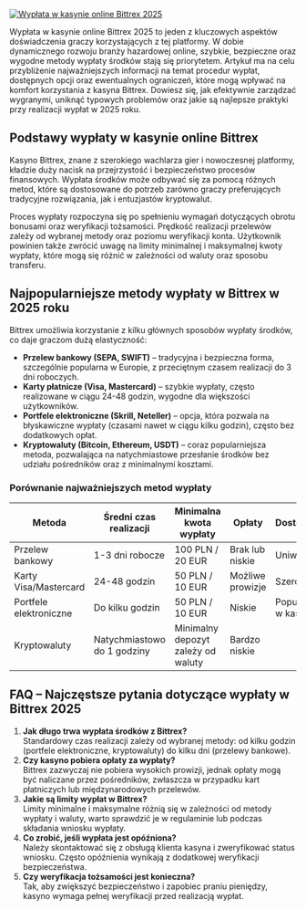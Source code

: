 [![Wypłata w kasynie online Bittrex 2025](https://123-caf.pages.dev/gitsignup.png)](https://vrmoo.ru/Bt82HjjY)

<p>Wypłata w kasynie online Bittrex 2025 to jeden z kluczowych aspektów doświadczenia graczy korzystających z tej platformy. W dobie dynamicznego rozwoju branży hazardowej online, szybkie, bezpieczne oraz wygodne metody wypłaty środków stają się priorytetem. Artykuł ma na celu przybliżenie najważniejszych informacji na temat procedur wypłat, dostępnych opcji oraz ewentualnych ograniczeń, które mogą wpływać na komfort korzystania z kasyna Bittrex. Dowiesz się, jak efektywnie zarządzać wygranymi, uniknąć typowych problemów oraz jakie są najlepsze praktyki przy realizacji wypłat w 2025 roku.</p>  <h2>Podstawy wypłaty w kasynie online Bittrex</h2> <p>Kasyno Bittrex, znane z szerokiego wachlarza gier i nowoczesnej platformy, kładzie duży nacisk na przejrzystość i bezpieczeństwo procesów finansowych. Wypłata środków może odbywać się za pomocą różnych metod, które są dostosowane do potrzeb zarówno graczy preferujących tradycyjne rozwiązania, jak i entuzjastów kryptowalut.</p> <p>Proces wypłaty rozpoczyna się po spełnieniu wymagań dotyczących obrotu bonusami oraz weryfikacji tożsamości. Prędkość realizacji przelewów zależy od wybranej metody oraz poziomu weryfikacji konta. Użytkownik powinien także zwrócić uwagę na limity minimalnej i maksymalnej kwoty wypłaty, które mogą się różnić w zależności od waluty oraz sposobu transferu.</p>  <h2>Najpopularniejsze metody wypłaty w Bittrex w 2025 roku</h2> <p>Bittrex umożliwia korzystanie z kilku głównych sposobów wypłaty środków, co daje graczom dużą elastyczność:</p> <ul>   <li><strong>Przelew bankowy (SEPA, SWIFT)</strong> – tradycyjna i bezpieczna forma, szczególnie popularna w Europie, z przeciętnym czasem realizacji do 3 dni roboczych.</li>   <li><strong>Karty płatnicze (Visa, Mastercard)</strong> – szybkie wypłaty, często realizowane w ciągu 24-48 godzin, wygodne dla większości użytkowników.</li>   <li><strong>Portfele elektroniczne (Skrill, Neteller)</strong> – opcja, która pozwala na błyskawiczne wypłaty (czasami nawet w ciągu kilku godzin), często bez dodatkowych opłat.</li>   <li><strong>Kryptowaluty (Bitcoin, Ethereum, USDT)</strong> – coraz popularniejsza metoda, pozwalająca na natychmiastowe przesłanie środków bez udziału pośredników oraz z minimalnymi kosztami.</li> </ul>  <h3>Porównanie najważniejszych metod wypłaty</h3> <table>   <thead>     <tr>       <th>Metoda</th>       <th>Średni czas realizacji</th>       <th>Minimalna kwota wypłaty</th>       <th>Opłaty</th>       <th>Dostępność</th>     </tr>   </thead>   <tbody>     <tr>       <td>Przelew bankowy</td>       <td>1-3 dni robocze</td>       <td>100 PLN / 20 EUR</td>       <td>Brak lub niskie</td>       <td>Uniwersalna</td>     </tr>     <tr>       <td>Karty Visa/Mastercard</td>       <td>24-48 godzin</td>       <td>50 PLN / 10 EUR</td>       <td>Możliwe prowizje</td>       <td>Szeroka</td>     </tr>     <tr>       <td>Portfele elektroniczne</td>       <td>Do kilku godzin</td>       <td>50 PLN / 10 EUR</td>       <td>Niskie</td>       <td>Popularne w kasynach</td>     </tr>     <tr>       <td>Kryptowaluty</td>       <td>Natychmiastowo do 1 godziny</td>       <td>Minimalny depozyt zależy od waluty</td>       <td>Bardzo niskie</td>       <td&gt;Coraz bardziej dostępna</td>     </tr>   </tbody> </table>  <h2>FAQ – Najczęstsze pytania dotyczące wypłaty w Bittrex 2025</h2> <ol>   <li><strong>Jak długo trwa wypłata środków z Bittrex?</strong><br>Standardowy czas realizacji zależy od wybranej metody: od kilku godzin (portfele elektroniczne, kryptowaluty) do kilku dni (przelewy bankowe).</li>   <li><strong>Czy kasyno pobiera opłaty za wypłaty?</strong><br>Bittrex zazwyczaj nie pobiera wysokich prowizji, jednak opłaty mogą być naliczane przez pośredników, zwłaszcza w przypadku kart płatniczych lub międzynarodowych przelewów.</li>   <li><strong>Jakie są limity wypłat w Bittrex?</strong><br>Limity minimalne i maksymalne różnią się w zależności od metody wypłaty i waluty, warto sprawdzić je w regulaminie lub podczas składania wniosku wypłaty.</li>   <li><strong>Co zrobić, jeśli wypłata jest opóźniona?</strong><br>Należy skontaktować się z obsługą klienta kasyna i zweryfikować status wniosku. Często opóźnienia wynikają z dodatkowej weryfikacji bezpieczeństwa.</li>   <li><strong>Czy weryfikacja tożsamości jest konieczna?</strong><br>Tak, aby zwiększyć bezpieczeństwo i zapobiec praniu pieniędzy, kasyno wymaga pełnej weryfikacji przed realizacją wypłat.</li> </ol>